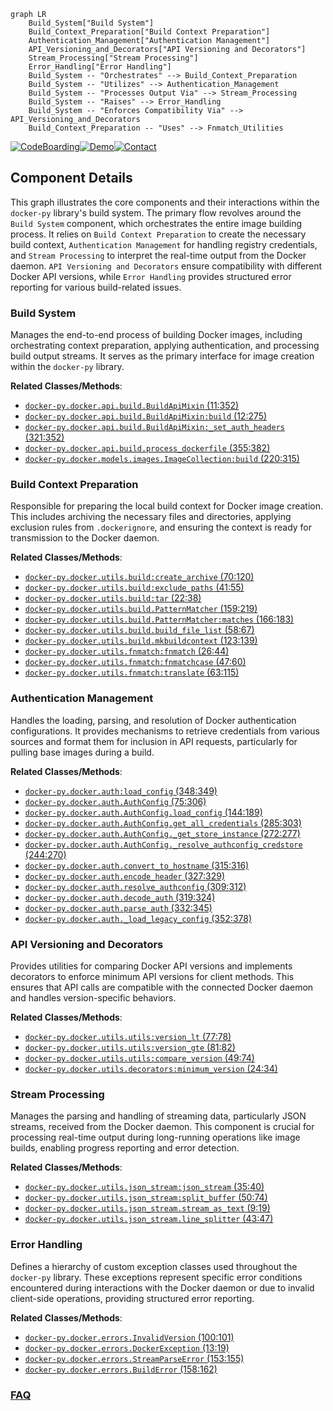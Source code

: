 ```mermaid
graph LR
    Build_System["Build System"]
    Build_Context_Preparation["Build Context Preparation"]
    Authentication_Management["Authentication Management"]
    API_Versioning_and_Decorators["API Versioning and Decorators"]
    Stream_Processing["Stream Processing"]
    Error_Handling["Error Handling"]
    Build_System -- "Orchestrates" --> Build_Context_Preparation
    Build_System -- "Utilizes" --> Authentication_Management
    Build_System -- "Processes Output Via" --> Stream_Processing
    Build_System -- "Raises" --> Error_Handling
    Build_System -- "Enforces Compatibility Via" --> API_Versioning_and_Decorators
    Build_Context_Preparation -- "Uses" --> Fnmatch_Utilities
```
[![CodeBoarding](https://img.shields.io/badge/Generated%20by-CodeBoarding-9cf?style=flat-square)](https://github.com/CodeBoarding/CodeBoarding)[![Demo](https://img.shields.io/badge/Try%20our-Demo-blue?style=flat-square)](https://www.codeboarding.org/demo)[![Contact](https://img.shields.io/badge/Contact%20us%20-%20contact@codeboarding.org-lightgrey?style=flat-square)](mailto:contact@codeboarding.org)

## Component Details

This graph illustrates the core components and their interactions within the `docker-py` library's build system. The primary flow revolves around the `Build System` component, which orchestrates the entire image building process. It relies on `Build Context Preparation` to create the necessary build context, `Authentication Management` for handling registry credentials, and `Stream Processing` to interpret the real-time output from the Docker daemon. `API Versioning and Decorators` ensure compatibility with different Docker API versions, while `Error Handling` provides structured error reporting for various build-related issues.

### Build System
Manages the end-to-end process of building Docker images, including orchestrating context preparation, applying authentication, and processing build output streams. It serves as the primary interface for image creation within the `docker-py` library.


**Related Classes/Methods**:

- <a href="https://github.com/docker/docker-py/blob/master/docker/api/build.py#L11-L352" target="_blank" rel="noopener noreferrer">`docker-py.docker.api.build.BuildApiMixin` (11:352)</a>
- <a href="https://github.com/docker/docker-py/blob/master/docker/api/build.py#L12-L275" target="_blank" rel="noopener noreferrer">`docker-py.docker.api.build.BuildApiMixin:build` (12:275)</a>
- <a href="https://github.com/docker/docker-py/blob/master/docker/api/build.py#L321-L352" target="_blank" rel="noopener noreferrer">`docker-py.docker.api.build.BuildApiMixin:_set_auth_headers` (321:352)</a>
- <a href="https://github.com/docker/docker-py/blob/master/docker/api/build.py#L355-L382" target="_blank" rel="noopener noreferrer">`docker-py.docker.api.build.process_dockerfile` (355:382)</a>
- <a href="https://github.com/docker/docker-py/blob/master/docker/models/images.py#L220-L315" target="_blank" rel="noopener noreferrer">`docker-py.docker.models.images.ImageCollection:build` (220:315)</a>


### Build Context Preparation
Responsible for preparing the local build context for Docker image creation. This includes archiving the necessary files and directories, applying exclusion rules from `.dockerignore`, and ensuring the context is ready for transmission to the Docker daemon.


**Related Classes/Methods**:

- <a href="https://github.com/docker/docker-py/blob/master/docker/utils/build.py#L70-L120" target="_blank" rel="noopener noreferrer">`docker-py.docker.utils.build:create_archive` (70:120)</a>
- <a href="https://github.com/docker/docker-py/blob/master/docker/utils/build.py#L41-L55" target="_blank" rel="noopener noreferrer">`docker-py.docker.utils.build:exclude_paths` (41:55)</a>
- <a href="https://github.com/docker/docker-py/blob/master/docker/utils/build.py#L22-L38" target="_blank" rel="noopener noreferrer">`docker-py.docker.utils.build:tar` (22:38)</a>
- <a href="https://github.com/docker/docker-py/blob/master/docker/utils/build.py#L159-L219" target="_blank" rel="noopener noreferrer">`docker-py.docker.utils.build.PatternMatcher` (159:219)</a>
- <a href="https://github.com/docker/docker-py/blob/master/docker/utils/build.py#L166-L183" target="_blank" rel="noopener noreferrer">`docker-py.docker.utils.build.PatternMatcher:matches` (166:183)</a>
- <a href="https://github.com/docker/docker-py/blob/master/docker/utils/build.py#L58-L67" target="_blank" rel="noopener noreferrer">`docker-py.docker.utils.build.build_file_list` (58:67)</a>
- <a href="https://github.com/docker/docker-py/blob/master/docker/utils/build.py#L123-L139" target="_blank" rel="noopener noreferrer">`docker-py.docker.utils.build.mkbuildcontext` (123:139)</a>
- <a href="https://github.com/docker/docker-py/blob/master/docker/utils/fnmatch.py#L26-L44" target="_blank" rel="noopener noreferrer">`docker-py.docker.utils.fnmatch:fnmatch` (26:44)</a>
- <a href="https://github.com/docker/docker-py/blob/master/docker/utils/fnmatch.py#L47-L60" target="_blank" rel="noopener noreferrer">`docker-py.docker.utils.fnmatch:fnmatchcase` (47:60)</a>
- <a href="https://github.com/docker/docker-py/blob/master/docker/utils/fnmatch.py#L63-L115" target="_blank" rel="noopener noreferrer">`docker-py.docker.utils.fnmatch:translate` (63:115)</a>


### Authentication Management
Handles the loading, parsing, and resolution of Docker authentication configurations. It provides mechanisms to retrieve credentials from various sources and format them for inclusion in API requests, particularly for pulling base images during a build.


**Related Classes/Methods**:

- <a href="https://github.com/docker/docker-py/blob/master/docker/auth.py#L348-L349" target="_blank" rel="noopener noreferrer">`docker-py.docker.auth:load_config` (348:349)</a>
- <a href="https://github.com/docker/docker-py/blob/master/docker/auth.py#L75-L306" target="_blank" rel="noopener noreferrer">`docker-py.docker.auth.AuthConfig` (75:306)</a>
- <a href="https://github.com/docker/docker-py/blob/master/docker/auth.py#L144-L189" target="_blank" rel="noopener noreferrer">`docker-py.docker.auth.AuthConfig.load_config` (144:189)</a>
- <a href="https://github.com/docker/docker-py/blob/master/docker/auth.py#L285-L303" target="_blank" rel="noopener noreferrer">`docker-py.docker.auth.AuthConfig.get_all_credentials` (285:303)</a>
- <a href="https://github.com/docker/docker-py/blob/master/docker/auth.py#L272-L277" target="_blank" rel="noopener noreferrer">`docker-py.docker.auth.AuthConfig._get_store_instance` (272:277)</a>
- <a href="https://github.com/docker/docker-py/blob/master/docker/auth.py#L244-L270" target="_blank" rel="noopener noreferrer">`docker-py.docker.auth.AuthConfig._resolve_authconfig_credstore` (244:270)</a>
- <a href="https://github.com/docker/docker-py/blob/master/docker/auth.py#L315-L316" target="_blank" rel="noopener noreferrer">`docker-py.docker.auth.convert_to_hostname` (315:316)</a>
- <a href="https://github.com/docker/docker-py/blob/master/docker/auth.py#L327-L329" target="_blank" rel="noopener noreferrer">`docker-py.docker.auth.encode_header` (327:329)</a>
- <a href="https://github.com/docker/docker-py/blob/master/docker/auth.py#L309-L312" target="_blank" rel="noopener noreferrer">`docker-py.docker.auth.resolve_authconfig` (309:312)</a>
- <a href="https://github.com/docker/docker-py/blob/master/docker/auth.py#L319-L324" target="_blank" rel="noopener noreferrer">`docker-py.docker.auth.decode_auth` (319:324)</a>
- <a href="https://github.com/docker/docker-py/blob/master/docker/auth.py#L332-L345" target="_blank" rel="noopener noreferrer">`docker-py.docker.auth.parse_auth` (332:345)</a>
- <a href="https://github.com/docker/docker-py/blob/master/docker/auth.py#L352-L378" target="_blank" rel="noopener noreferrer">`docker-py.docker.auth._load_legacy_config` (352:378)</a>


### API Versioning and Decorators
Provides utilities for comparing Docker API versions and implements decorators to enforce minimum API versions for client methods. This ensures that API calls are compatible with the connected Docker daemon and handles version-specific behaviors.


**Related Classes/Methods**:

- <a href="https://github.com/docker/docker-py/blob/master/docker/utils/utils.py#L77-L78" target="_blank" rel="noopener noreferrer">`docker-py.docker.utils.utils:version_lt` (77:78)</a>
- <a href="https://github.com/docker/docker-py/blob/master/docker/utils/utils.py#L81-L82" target="_blank" rel="noopener noreferrer">`docker-py.docker.utils.utils:version_gte` (81:82)</a>
- <a href="https://github.com/docker/docker-py/blob/master/docker/utils/utils.py#L49-L74" target="_blank" rel="noopener noreferrer">`docker-py.docker.utils.utils:compare_version` (49:74)</a>
- <a href="https://github.com/docker/docker-py/blob/master/docker/utils/decorators.py#L24-L34" target="_blank" rel="noopener noreferrer">`docker-py.docker.utils.decorators:minimum_version` (24:34)</a>


### Stream Processing
Manages the parsing and handling of streaming data, particularly JSON streams, received from the Docker daemon. This component is crucial for processing real-time output during long-running operations like image builds, enabling progress reporting and error detection.


**Related Classes/Methods**:

- <a href="https://github.com/docker/docker-py/blob/master/docker/utils/json_stream.py#L35-L40" target="_blank" rel="noopener noreferrer">`docker-py.docker.utils.json_stream:json_stream` (35:40)</a>
- <a href="https://github.com/docker/docker-py/blob/master/docker/utils/json_stream.py#L50-L74" target="_blank" rel="noopener noreferrer">`docker-py.docker.utils.json_stream:split_buffer` (50:74)</a>
- <a href="https://github.com/docker/docker-py/blob/master/docker/utils/json_stream.py#L9-L19" target="_blank" rel="noopener noreferrer">`docker-py.docker.utils.json_stream.stream_as_text` (9:19)</a>
- <a href="https://github.com/docker/docker-py/blob/master/docker/utils/json_stream.py#L43-L47" target="_blank" rel="noopener noreferrer">`docker-py.docker.utils.json_stream.line_splitter` (43:47)</a>


### Error Handling
Defines a hierarchy of custom exception classes used throughout the `docker-py` library. These exceptions represent specific error conditions encountered during interactions with the Docker daemon or due to invalid client-side operations, providing structured error reporting.


**Related Classes/Methods**:

- <a href="https://github.com/docker/docker-py/blob/master/docker/errors.py#L100-L101" target="_blank" rel="noopener noreferrer">`docker-py.docker.errors.InvalidVersion` (100:101)</a>
- <a href="https://github.com/docker/docker-py/blob/master/docker/errors.py#L13-L19" target="_blank" rel="noopener noreferrer">`docker-py.docker.errors.DockerException` (13:19)</a>
- <a href="https://github.com/docker/docker-py/blob/master/docker/errors.py#L153-L155" target="_blank" rel="noopener noreferrer">`docker-py.docker.errors.StreamParseError` (153:155)</a>
- <a href="https://github.com/docker/docker-py/blob/master/docker/errors.py#L158-L162" target="_blank" rel="noopener noreferrer">`docker-py.docker.errors.BuildError` (158:162)</a>




### [FAQ](https://github.com/CodeBoarding/GeneratedOnBoardings/tree/main?tab=readme-ov-file#faq)